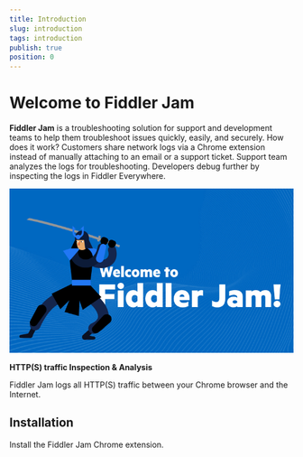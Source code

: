 ```yaml
---
title: Introduction
slug: introduction
tags: introduction
publish: true
position: 0
---
```


# Welcome to Fiddler Jam

**Fiddler Jam** is a troubleshooting solution for support and development teams to help them troubleshoot issues quickly, easily, and securely. How does it work? Customers share network logs via a Chrome extension instead of manually attaching to an email or a support ticket. Support team analyzes the logs for troubleshooting. Developers debug further by inspecting the logs in Fiddler Everywhere.

![Welcome to Fiddler Jam](images/ext-icons/welcome.png)

**HTTP(S) traffic Inspection & Analysis**

Fiddler Jam logs all HTTP(S) traffic between your Chrome browser and the Internet.

## Installation

Install the Fiddler Jam Chrome extension.